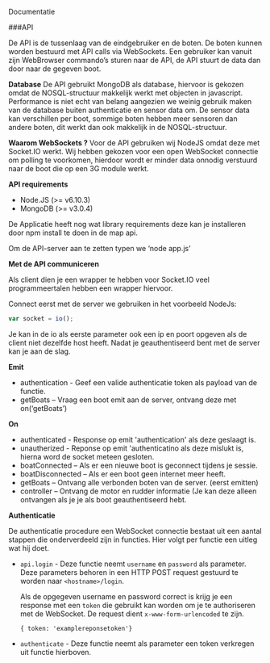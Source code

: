 Documentatie

###API

De API is de tussenlaag van de eindgebruiker en de boten. De boten kunnen worden bestuurd met API calls via WebSockets. Een gebruiker kan vanuit zijn WebBrowser commando’s sturen naar de API, de API stuurt de data dan door naar de gegeven boot.

**Database**
De API gebruikt MongoDB als database, hiervoor is gekozen omdat de NOSQL-structuur makkelijk werkt met objecten in javascript. Performance is niet echt van belang aangezien we weinig gebruik maken van de database buiten authenticatie en sensor data om.
De sensor data kan verschillen per boot, sommige boten hebben meer sensoren dan andere boten, dit werkt dan ook makkelijk in de NOSQL-structuur.

**Waarom WebSockets ?**
Voor de API gebruiken wij NodeJS omdat deze met Socket.IO werkt. Wij hebben gekozen voor een open WebSocket connectie om polling te voorkomen, hierdoor wordt er minder data onnodig verstuurd naar de boot die op een 3G module werkt.

**API requirements**

*	Node.JS (>= v6.10.3)
*	MongoDB (>= v3.0.4)

De Applicatie heeft nog wat library requirements deze kan je installeren door npm install te doen in de map api.

Om de API-server aan te zetten typen we ‘node app.js’

**Met de API communiceren**

Als client dien je een wrapper te hebben voor Socket.IO veel programmeertalen hebben een wrapper hiervoor. 

Connect eerst met de server we gebruiken in het voorbeeld NodeJs:

```javascript
var socket = io();
```

Je kan in de io als eerste parameter ook een ip en poort opgeven als de client niet dezelfde host heeft. Nadat je geauthentiseerd bent met de server kan je aan de slag.

**Emit**
*   authentication - Geef een valide authenticatie token als payload van de functie.
*	getBoats – Vraag een boot emit aan de server, ontvang deze met on(‘getBoats’)

**On**
*   authenticated - Response op emit 'authentication' als deze geslaagt is.
*   unautherized - Reponse op emit 'authenticatino als deze mislukt is, hierna word de socket meteen gesloten.
*	boatConnected – Als er een nieuwe boot is geconnect tijdens je sessie.
*	boatDisconnected – Als er een boot geen internet meer heeft.
*	getBoats – Ontvang alle verbonden boten van de server. (eerst emitten)
*	controller – Ontvang de motor en rudder informatie (Je kan deze alleen ontvangen als je je als boot geauthentiseerd hebt.

**Authenticatie**

De authenticatie procedure een WebSocket connectie bestaat uit een aantal stappen die onderverdeeld zijn in functies. Hier volgt per functie een uitleg wat hij doet.

*   ```api.login``` - Deze functie neemt ```username``` en ```password``` als parameter. Deze parameters behoren in een HTTP POST request gestuurd te worden naar ```<hostname>/login```. 

    Als de opgegeven username en password correct is krijg je een response met een ```token``` die gebruikt kan worden om je te authoriseren met de WebSocket.  De request dient ```x-www-form-urlencoded``` te zijn. 

    ```JS
    { token: 'examplereponsetoken'}
    ```

*   ```authenticate``` - Deze functie neemt als parameter een token verkregen uit functie hierboven.
